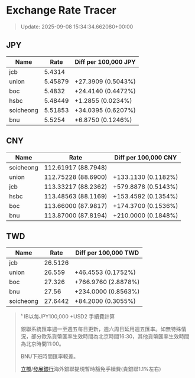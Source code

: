 # Exchange Rate Tracer

> Update: 2025-09-08 15:34:34.662080+00:00

## JPY

| Name      |    Rate | Diff per 100,000 JPY   |
|-----------|---------|------------------------|
| jcb       | 5.4314  |                        |
| union     | 5.45879 | +27.3909 (0.5043%)     |
| boc       | 5.4832  | +24.4140 (0.4472%)     |
| hsbc      | 5.48449 | +1.2855 (0.0234%)      |
| soicheong | 5.51853 | +34.0395 (0.6207%)     |
| bnu       | 5.5254  | +6.8750 (0.1246%)      |

## CNY

| Name      | Rate                | Diff per 100,000 CNY   |
|-----------|---------------------|------------------------|
| soicheong | 112.61917	(88.7948) |                        |
| union     | 112.75228	(88.6900) | +133.1130 (0.1182%)    |
| jcb       | 113.33217	(88.2362) | +579.8878 (0.5143%)    |
| hsbc      | 113.48563	(88.1169) | +153.4592 (0.1354%)    |
| boc       | 113.66000	(87.9817) | +174.3700 (0.1536%)    |
| bnu       | 113.87000	(87.8194) | +210.0000 (0.1848%)    |

## TWD

| Name      |    Rate | Diff per 100,000 TWD   |
|-----------|---------|------------------------|
| jcb       | 26.5126 |                        |
| union     | 26.559  | +46.4553 (0.1752%)     |
| boc       | 27.326  | +766.9760 (2.8878%)    |
| bnu       | 27.56   | +234.0000 (0.8563%)    |
| soicheong | 27.6442 | +84.2000 (0.3055%)     |


> ¹ IB以每JPY100,000 +USD2 手續費計算
>
> 銀聯系統匯率週一至週五每日更新，週六周日延用週五匯率。如無特殊情況，部分歐系貨幣匯率生效時間為北京時間16:30，其他貨幣匯率生效時間為北京時間11:00。
>
> BNU下班時間匯率較差。
>
> [立橋](https://www.wlbank.com.mo/uploads/ueditor/file/20181211/1544536513900230.pdf)/[發展銀行](https://www.mdb.com.mo/Service_Charges_20230728.pdf)海外銀聯提現暫時豁免手續費(貴銀聯1.1%左右)

